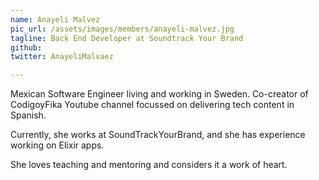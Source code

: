 ```yaml
---
name: Anayeli Malvez
pic_url: /assets/images/members/anayeli-malvez.jpg
tagline: Back End Developer at Soundtrack Your Brand
github: 
twitter: AnayeliMalvaez

---
```

Mexican Software Engineer living and working in Sweden. Co-creator of CodigoyFika Youtube channel focussed on delivering tech content in Spanish.

Currently, she works at SoundTrackYourBrand, and she has experience working on Elixir apps.

She loves teaching and mentoring and considers it a work of heart. 
